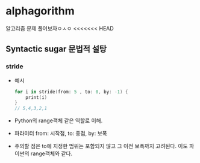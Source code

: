 # alphagorithm
알고리즘 문제 풀어보자ㅇㅅㅇ
<<<<<<< HEAD

## Syntactic sugar 문법적 설탕

### stride

- 예시
    ```swift
    for i in stride(from: 5 , to: 0, by: -1) {
        print(i)
    }
    // 5,4,3,2,1
    ```

- Python의 range객체 같은 역할로 이해.
- 파라미터 from: 시작점, to: 종점, by: 보폭
- 주의할 점은 to에 지정한 범위는 포함되지 않고 그 이전 보폭까지 고려된다. 이도 파이썬의 range객체와 같다.